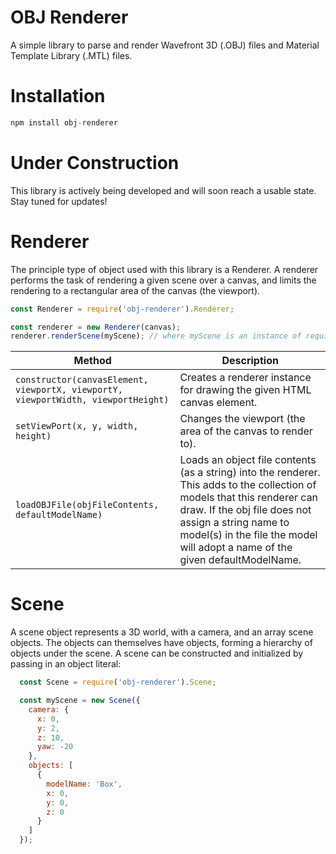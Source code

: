 # OBJ Renderer

A simple library to parse and render Wavefront 3D (.OBJ) files
and Material Template Library (.MTL) files.

# Installation

```javascript
npm install obj-renderer
```

# Under Construction
This library is actively being developed and will soon reach
a usable state. Stay tuned for updates!

# Renderer
The principle type of object used with this library is a Renderer. A renderer performs the task of
rendering a given scene over a canvas, and limits the rendering to a rectangular area of the canvas
(the viewport).

```javascript
const Renderer = require('obj-renderer').Renderer;

const renderer = new Renderer(canvas);
renderer.renderScene(myScene); // where myScene is an instance of require('obj-renderer').Scene
```

| Method | Description |
| --- | --- |
| `constructor(canvasElement, viewportX, viewportY, viewportWidth, viewportHeight)` | Creates a renderer instance for drawing the given HTML canvas element.  |
| `setViewPort(x, y, width, height)` | Changes the viewport (the area of the canvas to render to). |
| `loadOBJFile(objFileContents, defaultModelName)` | Loads an object file contents (as a string) into the renderer. This adds to the collection of models that this renderer can draw. If the obj file does not assign a string name to model(s) in the file the model will adopt a name of the given defaultModelName. |

# Scene
A scene object represents a 3D world, with a camera, and an array scene objects.
The objects can themselves have objects, forming a hierarchy of objects under the scene.
A scene can be constructed and initialized by passing in an object literal:

```javascript
  const Scene = require('obj-renderer').Scene;

  const myScene = new Scene({
    camera: {
      x: 0,
      y: 2,
      z: 10,
      yaw: -20
    },
    objects: [
      { 
        modelName: 'Box',
        x: 0,
        y: 0,
        z: 0
      }
    ]
  });
```

